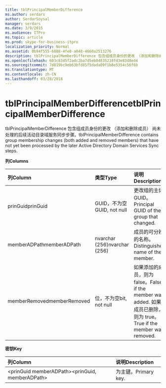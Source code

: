 ```yaml
---
title: tblPrincipalMemberDifference
ms.author: serdars
author: SerdarSoysal
manager: serdars
ms.date: 3/9/2015
ms.audience: ITPro
ms.topic: article
ms.prod: skype-for-business-itpro
localization_priority: Normal
ms.assetid: 0b94f555-6888-4fe0-a048-4660a2513276
description: tblPrincipalMemberDifference 包含组成员身份的更改 （添加和删除成员） 尚未处理的后续活动目录域服务同步步骤。
ms.openlocfilehash: 603c8345f2adc2ba7d5eb04835218fd3e83d8ed4
ms.sourcegitcommit: 7d819bc9eb63bfd85f5dada09f1b8e5354c56f6b
ms.translationtype: MT
ms.contentlocale: zh-CN
ms.lasthandoff: 03/28/2018
---
```

# <a name="tblprincipalmemberdifference"></a><span data-ttu-id="95fbb-103">tblPrincipalMemberDifference</span><span class="sxs-lookup"><span data-stu-id="95fbb-103">tblPrincipalMemberDifference</span></span>
 
<span data-ttu-id="95fbb-104">tblPrincipalMemberDifference 包含组成员身份的更改 （添加和删除成员） 尚未处理的后续活动目录域服务同步步骤。</span><span class="sxs-lookup"><span data-stu-id="95fbb-104">tblPrincipalMemberDifference contains group membership changes (both added and removed members) that have not yet been processed by the later Active Directory Domain Services Sync steps.</span></span>
  
<span data-ttu-id="95fbb-105">**列**</span><span class="sxs-lookup"><span data-stu-id="95fbb-105">**Columns**</span></span>

|<span data-ttu-id="95fbb-106">**列**</span><span class="sxs-lookup"><span data-stu-id="95fbb-106">**Column**</span></span>|<span data-ttu-id="95fbb-107">**类型**</span><span class="sxs-lookup"><span data-stu-id="95fbb-107">**Type**</span></span>|<span data-ttu-id="95fbb-108">**说明**</span><span class="sxs-lookup"><span data-stu-id="95fbb-108">**Description**</span></span>|
|:-----|:-----|:-----|
|<span data-ttu-id="95fbb-109">prinGuid</span><span class="sxs-lookup"><span data-stu-id="95fbb-109">prinGuid</span></span>  <br/> |<span data-ttu-id="95fbb-110">GUID，不为空</span><span class="sxs-lookup"><span data-stu-id="95fbb-110">GUID, not null</span></span>  <br/> |<span data-ttu-id="95fbb-111">更改组的主体 GUID。</span><span class="sxs-lookup"><span data-stu-id="95fbb-111">Principal GUID of the group that changed.</span></span>  <br/> |
|<span data-ttu-id="95fbb-112">memberADPath</span><span class="sxs-lookup"><span data-stu-id="95fbb-112">memberADPath</span></span>  <br/> |<span data-ttu-id="95fbb-113">nvarchar (256)</span><span class="sxs-lookup"><span data-stu-id="95fbb-113">nvarchar (256)</span></span>  <br/> |<span data-ttu-id="95fbb-114">成员的可分辨的名称。</span><span class="sxs-lookup"><span data-stu-id="95fbb-114">Distinguished name of the member.</span></span>  <br/> |
|<span data-ttu-id="95fbb-115">memberRemoved</span><span class="sxs-lookup"><span data-stu-id="95fbb-115">memberRemoved</span></span>  <br/> |<span data-ttu-id="95fbb-116">位，不为空</span><span class="sxs-lookup"><span data-stu-id="95fbb-116">bit, not null</span></span>  <br/> |<span data-ttu-id="95fbb-117">如果添加的成员，则为 false。</span><span class="sxs-lookup"><span data-stu-id="95fbb-117">False if the member was added.</span></span> <span data-ttu-id="95fbb-118">如果成员已删除，则为 true。</span><span class="sxs-lookup"><span data-stu-id="95fbb-118">True if the member was removed.</span></span>  <br/> |
   
<span data-ttu-id="95fbb-119">**密钥**</span><span class="sxs-lookup"><span data-stu-id="95fbb-119">**Key**</span></span>

|<span data-ttu-id="95fbb-120">**列**</span><span class="sxs-lookup"><span data-stu-id="95fbb-120">**Column**</span></span>|<span data-ttu-id="95fbb-121">**说明**</span><span class="sxs-lookup"><span data-stu-id="95fbb-121">**Description**</span></span>|
|:-----|:-----|
|<span data-ttu-id="95fbb-122">\<prinGuid memberADPath\></span><span class="sxs-lookup"><span data-stu-id="95fbb-122">\<prinGuid, memberADPath\></span></span>  <br/> |<span data-ttu-id="95fbb-123">为主键。</span><span class="sxs-lookup"><span data-stu-id="95fbb-123">Primary key.</span></span>  <br/> |
   


